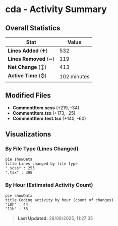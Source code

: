 # cda - Activity Summary 

## Overall Statistics

| Stat                   | Value                                                             |
| ---------------------- | ----------------------------------------------------------------- |
| **Lines Added** (➕)   | 532                                          |
| **Lines Removed** (➖) | 119                                        |
| **Net Change** (↕)    | 413                |
| **Active Time** (⌚)   | 102 minutes |


## Modified Files
- **CommentItem.scss** (+219, -34)
- **CommentItem.tsx** (+173, -25)
- **CommentItem.test.tsx** (+140, -60)

## Visualizations

### By File Type (Lines Changed)

```mermaid
pie showData
title Lines changed by file type
".scss" : 253
".tsx" : 398
```

### By Hour (Estimated Activity Count)

```mermaid
pie showData
title Coding activity by hour (count of changes)
"10h" : 44
"11h" : 33
```


> **Last Updated:** 28/08/2025, 11:27:35
